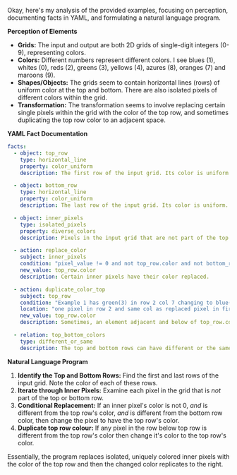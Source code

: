 Okay, here's my analysis of the provided examples, focusing on perception, documenting facts in YAML, and formulating a natural language program.

**Perception of Elements**

*   **Grids:** The input and output are both 2D grids of single-digit integers (0-9), representing colors.
*   **Colors:** Different numbers represent different colors. I see blues (1), whites (0), reds (2), greens (3), yellows (4), azures (8), oranges (7) and maroons (9).
*   **Shapes/Objects:** The grids seem to contain horizontal lines (rows) of uniform color at the top and bottom. There are also isolated pixels of different colors within the grid.
*   **Transformation:** The transformation seems to involve replacing certain single pixels within the grid with the color of the top row, and sometimes duplicating the top row color to an adjacent space.

**YAML Fact Documentation**


```yaml
facts:
  - object: top_row
    type: horizontal_line
    property: color_uniform
    description: The first row of the input grid. Its color is uniform.

  - object: bottom_row
    type: horizontal_line
    property: color_uniform
    description: The last row of the input grid. Its color is uniform.

  - object: inner_pixels
    type: isolated_pixels
    property: diverse_colors
    description: Pixels in the input grid that are not part of the top or bottom rows.

  - action: replace_color
    subject: inner_pixels
    condition: "pixel_value != 0 and not top_row.color and not bottom_row.color"
    new_value: top_row.color
    description: Certain inner pixels have their color replaced.

  - action: duplicate_color_top
    subject: top_row
    condition: "Example 1 has green(3) in row 2 col 7 changing to blue(2) "
    location: "one pixel in row 2 and same col as replaced pixel in first example"
    new_value: top_row.color
    description: Sometimes, an element adjacent and below of top_row.color changes to top_row.color

  - relation: top_bottom_colors
    type: different_or_same
    description: The top and bottom rows can have different or the same colors.
```


**Natural Language Program**

1.  **Identify the Top and Bottom Rows:** Find the first and last rows of the input grid. Note the color of each of these rows.
2.  **Iterate through Inner Pixels:** Examine each pixel in the grid that is *not* part of the top or bottom row.
3.  **Conditional Replacement:** If an inner pixel's color is not 0, *and* is different from the top row's color, *and* is different from the bottom row color, then change the pixel to have the top row's color.
4. **Duplicate top row colour:** If any pixel in the row below top row is different from the top row's color then change it's color to the top row's color.

Essentially, the program replaces isolated, uniquely colored inner pixels with the color of the top row and then the changed color replicates to the right.
